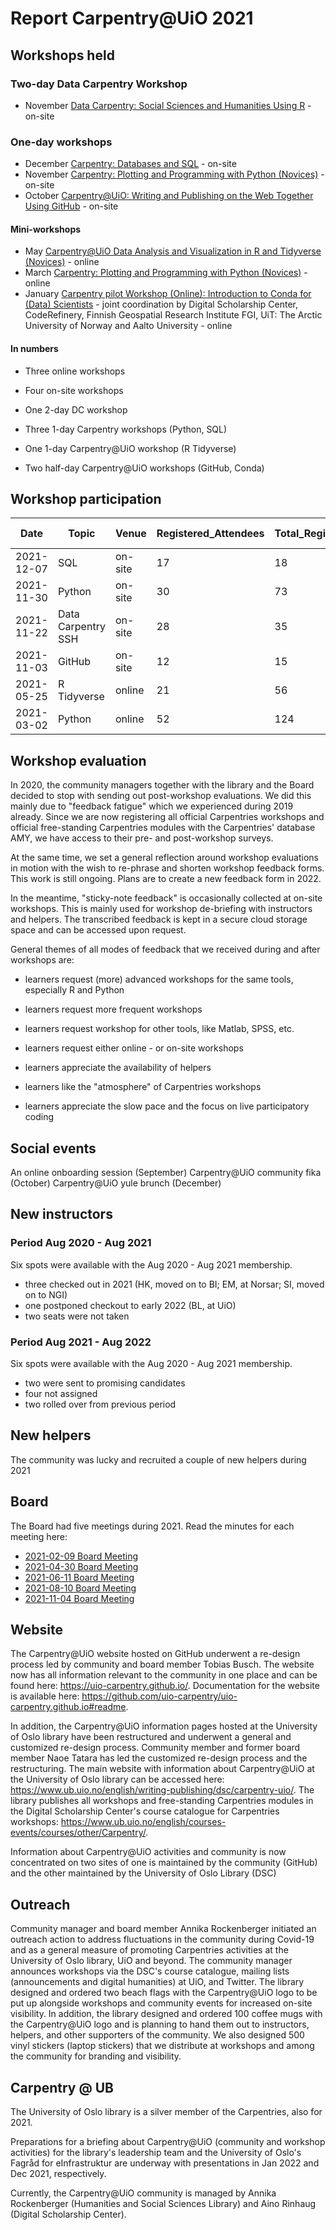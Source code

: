 # Report Carpentry@UiO 2021

## Workshops held

### Two-day Data Carpentry Workshop

* November [Data Carpentry: Social Sciences and Humanities Using R](https://www.ub.uio.no/english/courses-events/courses/other/Carpentry/211122_dcssh) - on-site

### One-day workshops

* December [Carpentry: Databases and SQL](https://www.ub.uio.no/english/courses-events/courses/other/Carpentry/arkiv/211207_sql) - on-site
* November [Carpentry: Plotting and Programming with Python (Novices)](https://www.ub.uio.no/english/courses-events/courses/other/Carpentry/211130_python) - on-site
* October [Carpentry@UiO: Writing and Publishing on the Web Together Using GitHub](https://www.ub.uio.no/english/courses-events/courses/other/Carpentry/211103_github) - on-site

#### Mini-workshops

* May [Carpentry@UiO Data Analysis and Visualization in R and Tidyverse (Novices)](https://www.ub.uio.no/english/courses-events/courses/other/Carpentry/210525_r) - online
* March [Carpentry: Plotting and Programming with Python (Novices)](https://www.ub.uio.no/english/courses-events/courses/other/Carpentry/210302_python) - online
* January [Carpentry pilot Workshop (Online): Introduction to Conda for (Data) Scientists](https://www.ub.uio.no/english/courses-events/courses/other/Carpentry/210108_conda) - joint coordination by Digital Scholarship Center, CodeRefinery, Finnish Geospatial Research Institute FGI, UiT: The Arctic University of Norway and Aalto University - online

#### In numbers

* Three online workshops
* Four on-site workshops

* One 2-day DC workshop
* Three 1-day Carpentry workshops (Python, SQL)
* One 1-day Carpentry@UiO workshop (R Tidyverse)
* Two half-day Carpentry@UiO workshops (GitHub, Conda)

## Workshop participation

|Date|Topic|Venue|Registered_Attendees|Total_Registered|Show-Up|
|---|---|---|---|---|---|
|2021-12-07|SQL|on-site|17|18|NA|
|2021-11-30|Python|on-site|30|73|20|
|2021-11-22|Data Carpentry SSH|on-site|28|35|20/13|
|2021-11-03|GitHub|on-site|12|15|4|
|2021-05-25|R Tidyverse|online|21|56|NA|
|2021-03-02|Python|online|52|124|NA|

## Workshop evaluation

In 2020, the community managers together with the library and the Board decided to stop with sending out post-workshop evaluations. We did this mainly due to "feedback fatigue" which we experienced during 2019 already. Since we are now registering all official Carpentries workshops and official free-standing Carpentries modules with the Carpentries' database AMY, we have access to their pre- and post-workshop surveys.

At the same time, we set a general reflection around workshop evaluations in motion with the wish to re-phrase and shorten workshop feedback forms. This work is still ongoing. Plans are to create a new feedback form in 2022.

In the meantime, "sticky-note feedback" is occasionally collected at on-site workshops. This is mainly used for workshop de-briefing with instructors and helpers. The transcribed feedback is kept in a secure cloud storage space and can be accessed upon request.

General themes of all modes of feedback that we received during and after workshops are:

* learners request (more) advanced workshops for the same tools, especially R and Python
* learners request more frequent workshops
* learners request workshop for other tools, like Matlab, SPSS, etc.
* learners request either online - or on-site workshops

* learners appreciate the availability of helpers
* learners like the "atmosphere" of Carpentries workshops
* learners appreciate the slow pace and the focus on live participatory coding

## Social events

An online onboarding session (September)
Carpentry@UiO community fika (October)
Carpentry@UiO yule brunch (December)

## New instructors

### Period Aug 2020 - Aug 2021

Six spots were available with the Aug 2020 - Aug 2021 membership.

- three checked out in 2021 (HK, moved on to BI; EM, at Norsar; SI, moved on to NGI)
- one postponed checkout to early 2022 (BL, at UiO)
- two seats were not taken

### Period Aug 2021 - Aug 2022

Six spots were available with the Aug 2020 - Aug 2021 membership.

- two were sent to promising candidates
- four not assigned
- two rolled over from previous period

## New helpers

The community was lucky and recruited a couple of new helpers during 2021

## Board

The Board had five meetings during 2021. Read the minutes for each meeting here:

- [2021-02-09 Board Meeting](organisational/meetings/210209_board_meeting.md)
- [2021-04-30 Board Meeting](organisational/meetings/210430_board_meeting.md)
- [2021-06-11 Board Meeting](organisational/meetings/210611_board_meeting.md)
- [2021-08-10 Board Meeting](organisational/meetings/210810_board_meeting.md)
- [2021-11-04 Board Meeting](organisational/meetings/211104_board_meeting.md)

## Website

The Carpentry@UiO website hosted on GitHub underwent a re-design process led by community and board member Tobias Busch. The website now has all information relevant to the community in one place and can be found here: https://uio-carpentry.github.io/. Documentation for the website is available here: https://github.com/uio-carpentry/uio-carpentry.github.io#readme.

In addition, the Carpentry@UiO information pages hosted at the University of Oslo library have been restructured and underwent a general and customized re-design process. Community member and former board member Naoe Tatara has led the customized re-design process and the restructuring. The main website with information about Carpentry@UiO at the University of Oslo library can be accessed here: https://www.ub.uio.no/english/writing-publishing/dsc/carpentry-uio/. The library publishes all workshops and free-standing Carpentries modules in the Digital Scholarship Center's course catalogue for Carpentries workshops: https://www.ub.uio.no/english/courses-events/courses/other/Carpentry/.

Information about Carpentry@UiO activities and community is now concentrated on two sites of one is maintained by the community (GitHub) and the other maintained by the University of Oslo Library (DSC)

## Outreach

Community manager and board member Annika Rockenberger initiated an outreach action to address fluctuations in the community during Covid-19 and as a general measure of promoting Carpentries activities at the University of Oslo library, UiO and beyond. The community manager announces workshops via the DSC's course catalogue, mailing lists (announcements and digital humanities) at UiO, and Twitter. The library designed and ordered two beach flags with the Carpentry@UiO logo to be put up alongside workshops and community events for increased on-site visibility. In addition, the library designed and ordered 100 coffee mugs with the Carpentry@UiO logo and is planning to hand them out to instructors, helpers, and other supporters of the community. We also designed 500 vinyl stickers (laptop stickers) that we distribute at workshops and among the community for branding and visibility.

## Carpentry @ UB

The University of Oslo library is a silver member of the Carpentries, also for 2021.

Preparations for a briefing about Carpentry@UiO (community and workshop activities) for the library's leadership team and the University of Oslo's Fagråd for eInfrastruktur are underway with presentations in Jan 2022 and Dec 2021, respectively.

Currently, the Carpentry@UiO community is managed by Annika Rockenberger (Humanities and Social Sciences Library) and Aino Rinhaug (Digital Scholarship Center).
